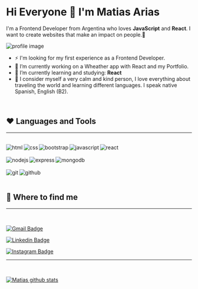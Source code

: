 # Hi Everyone 👋 I'm Matias Arias

I'm a Frontend Developer from Argentina who loves **JavaScript** and **React**.
I want to create websites that make an impact on people.💜

![profile image](https://cdn.pixabay.com/photo/2016/03/04/19/36/beach-1236581_960_720.jpg "beach")

- ⚡ I'm looking for my first experience as a Frontend Developer.
- 🔭 I’m currently working on a Wheather app with React and my Portfolio.
- 🌱 I’m currently learning and studying: **React**
- 🌱 I consider myself a very calm and kind person, I love everything about traveling the world and learning different languages. I speak native Spanish, English (B2).

<br />

## ❤️ Languages and Tools

---

<br />

<img align="left" alt=html src="https://img.shields.io/badge/HTML5-E34F26?style=for-the-badge&logo=html5&logoColor=white"/>

<img align="left" alt=css src="https://img.shields.io/badge/CSS3-1572B6?style=for-the-badge&logo=css3&logoColor=white"/>

<img align="left" alt=bootstrap src="https://img.shields.io/badge/Bootstrap-563D7C?style=for-the-badge&logo=bootstrap&logoColor=white"/>

<img align="left" alt=javascript src="https://img.shields.io/badge/JavaScript-F7DF1E?style=for-the-badge&logo=javascript&logoColor=black">

<img align="left" alt=react src="https://img.shields.io/badge/React-20232A?style=for-the-badge&logo=react&logoColor=61DAFB"/>

<br />
<br />

<img align="left" alt=nodejs src="https://img.shields.io/badge/Node.js-43853D?style=for-the-badge&logo=node.js&logoColor=white"/>
<img align="left" alt=express src="https://img.shields.io/badge/Express.js-404D59?style=for-the-badge"/>
<img align="left" alt=mongodb src="https://img.shields.io/badge/MongoDB-4EA94B?style=for-the-badge&logo=mongodb&logoColor=white"/>

<br />
<br />

<img align="left" alt=git src="https://img.shields.io/badge/GIT-E44C30?style=for-the-badge&logo=git&logoColor=white"/>
<img align="left" alt=github src="https://img.shields.io/badge/GitHub-100000?style=for-the-badge&logo=github&logoColor=white"/>

<br />
<br />

## 🌌 Where to find me

---

<br />

[![Gmail Badge](https://img.shields.io/badge/-matt.arias182@gmail.com-c14438?style=flat-square&logo=Gmail&logoColor=white&link=mailto:matt.arias182@gmail.com)](mailto:matt.arias182@gmail.com)

[![Linkedin Badge](https://img.shields.io/badge/-matiasarias-blue?style=flat-square&logo=Linkedin&logoColor=white&link=https://www.linkedin.com/in/matiasariasa27/)](https://www.linkedin.com/in/matiasarias27/)

[![Instagram Badge](https://img.shields.io/badge/-matiarias-green?style=flat-square&logo=instagram&logoColor=white&link=https://instagram.com/_matiarias/)](https://instagram.com/_matiarias)

---

<br />

[![Matias github stats](https://github-readme-stats.vercel.app/api?username=matiarias&show_icons=true&bg_color=f3eaea&title_color=49af40&icon_color=49af40)](https://github.com/matiarias)

<!--
<img align="right" alt="GIF" src="./assets/banner.jpg" width="240px" />
-->
